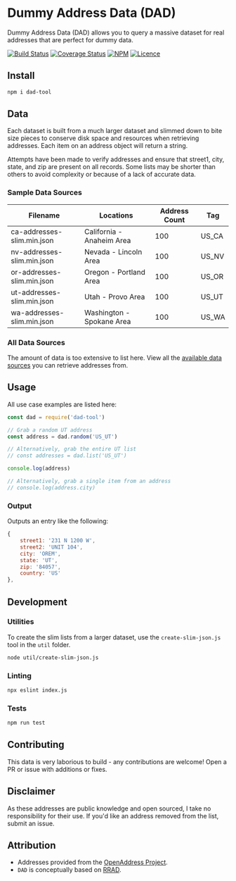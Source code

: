 # Dummy Address Data (DAD)

Dummy Address Data (DAD) allows you to query a massive dataset for real addresses that are perfect for dummy data.

[![Build Status](https://travis-ci.com/justintime50/dad.svg?branch=master)](https://travis-ci.com/justintime50/dad)
[![Coverage Status](https://coveralls.io/repos/github/Justintime50/dad/badge.svg?branch=master)](https://coveralls.io/github/Justintime50/dad?branch=master)
[![NPM](https://img.shields.io/npm/v/dad-tool)](https://www.npmjs.com/package/dad-tool)
[![Licence](https://img.shields.io/github/license/justintime50/dad)](https://opensource.org/licenses/mit-license.php)

## Install

```bash
npm i dad-tool
```

## Data

Each dataset is built from a much larger dataset and slimmed down to bite size pieces to conserve disk space and resources when retrieving addresses. Each item on an address object will return a string.

Attempts have been made to verify addresses and ensure that street1, city, state, and zip are present on all records. Some lists may be shorter than others to avoid complexity or because of a lack of accurate data.

### Sample Data Sources

| Filename                   | Locations                 | Address Count | Tag    |
| -------------------------- | ------------------------- | ------------- | ------ |
| ca-addresses-slim.min.json | California - Anaheim Area | 100           | US_CA  |
| nv-addresses-slim.min.json | Nevada - Lincoln Area     | 100           | US_NV  |
| or-addresses-slim.min.json | Oregon - Portland Area    | 100           | US_OR  |
| ut-addresses-slim.min.json | Utah - Provo Area         | 100           | US_UT  |
| wa-addresses-slim.min.json | Washington - Spokane Area | 100           | US_WA  |

### All Data Sources

The amount of data is too extensive to list here. View all the [available data sources](DATA.md) you can retrieve addresses from.

## Usage

All use case examples are listed here:

```javascript
const dad = require('dad-tool')

// Grab a random UT address
const address = dad.random('US_UT')

// Alternatively, grab the entire UT list
// const addresses = dad.list('US_UT')

console.log(address)

// Alternatively, grab a single item from an address
// console.log(address.city)
```

### Output

Outputs an entry like the following:

```javascript
{
    street1: '231 N 1200 W',
    street2: 'UNIT 104',
    city: 'OREM',
    state: 'UT',
    zip: '84057',
    country: 'US'
},
```

## Development

### Utilities

To create the slim lists from a larger dataset, use the `create-slim-json.js` tool in the `util` folder.

```bash
node util/create-slim-json.js
```

### Linting

```bash
npx eslint index.js
```

### Tests

```bash
npm run test
```

## Contributing

This data is very laborious to build - any contributions are welcome! Open a PR or issue with additions or fixes.

## Disclaimer

As these addresses are public knowledge and open sourced, I take no responsibility for their use. If you'd like an address removed from the list, submit an issue.

## Attribution

- Addresses provided from the [OpenAddress Project](https://openaddresses.io).
- `DAD` is conceptually based on [RRAD](https://github.com/EthanRBrown/rrad).
